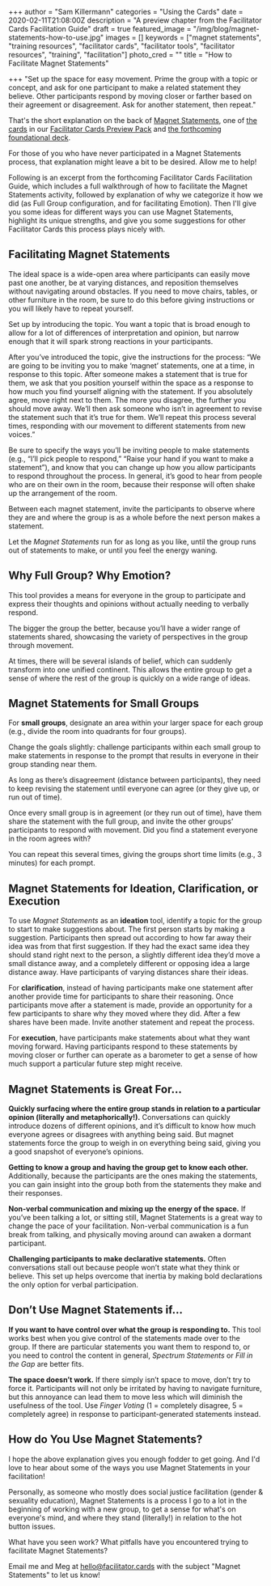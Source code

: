 +++
author = "Sam Killermann"
categories = "Using the Cards"
date = 2020-02-11T21:08:00Z
description = "A preview chapter from the Facilitator Cards Facilitation Guide"
draft = true
featured_image = "/img/blog/magnet-statements-how-to-use.jpg"
images = []
keywords = ["magnet statements", "training resources", "facilitator cards", "facilitator tools", "facilitator resources", "training", "facilitation"]
photo_cred = ""
title = "How to Facilitate Magnet Statements"

+++
"Set up the space for easy movement. Prime the group with a topic or concept, and ask for one participant to make a related statement they believe. Other participants respond by moving closer or farther based on their agreement or disagreement. Ask for another statement, then repeat."

That's the short explanation on the back of [Magnet Statements](https://www.facilitator.cards/cards/magnet-statements/), one of [the cards](https://www.facilitator.cards/cards/) in our [Facilitator Cards Preview Pack](https://www.facilitator.cards/preview-pack "Facilitator Cards Preview Pack") and [the forthcoming foundational deck](https://www.kickstarter.com/projects/facilitatorcards/facilitator-cards "Facilitator cards on Kickstarter"). 

For those of you who have never participated in a Magnet Statements process, that explanation might leave a bit to be desired. Allow me to help!

Following is an excerpt from the forthcoming Facilitator Cards Facilitation Guide, which includes a full walkthrough of how to facilitate the Magnet Statements activity, followed by explanation of why we categorize it how we did (as Full Group configuration, and for facilitating Emotion). Then I'll give you some ideas for different ways you can use Magnet Statements, highlight its unique strengths, and give you some suggestions for other Facilitator Cards this process plays nicely with.

## Facilitating Magnet Statements

The ideal space is a wide-open area where participants can easily move past one another, be at varying distances, and reposition themselves without navigating around obstacles. If you need to move chairs, tables, or other furniture in the room, be sure to do this before giving instructions or you will likely have to repeat yourself.

Set up by introducing the topic. You want a topic that is broad enough to allow for a lot of differences of interpretation and opinion, but narrow enough that it will spark strong reactions in your participants.

After you’ve introduced the topic, give the instructions for the process: “We are going to be inviting you to make ‘magnet’ statements, one at a time, in response to this topic. After someone makes a statement that is true for them, we ask that you position yourself within the space as a response to how much you find yourself aligning with the statement. If you absolutely agree, move right next to them. The more you disagree, the further you should move away. We’ll then ask someone who isn’t in agreement to revise the statement such that it’s true for them. We’ll repeat this process several times, responding with our movement to different statements from new voices.”

Be sure to specify the ways you’ll be inviting people to make statements (e.g., “I’ll pick people to respond,” “Raise your hand if you want to make a statement”), and know that you can change up how you allow participants to respond throughout the process. In general, it’s good to hear from people who are on their own in the room, because their response will often shake up the arrangement of the room.

Between each magnet statement, invite the participants to observe where they are and where the group is as a whole before the next person makes a statement.

Let the _Magnet Statements_ run for as long as you like, until the group runs out of statements to make, or until you feel the energy waning.

## Why Full Group? Why Emotion?

This tool provides a means for everyone in the group to participate and express their thoughts and opinions without actually needing to verbally respond. 

The bigger the group the better, because you’ll have a wider range of statements shared, showcasing the variety of perspectives in the group through movement. 

At times, there will be several islands of belief, which can suddenly transform into one unified continent. This allows the entire group to get a sense of where the rest of the group is quickly on a wide range of ideas.

## Magnet Statements for Small Groups

For **small groups**, designate an area within your larger space for each group (e.g., divide the room into quadrants for four groups). 

Change the goals slightly: challenge participants within each small group to make statements in response to the prompt that results in everyone in their group standing near them. 

As long as there’s disagreement (distance between participants), they need to keep revising the statement until everyone can agree (or they give up, or run out of time). 

Once every small group is in agreement (or they run out of time), have them share the statement with the full group, and invite the other groups’ participants to respond with movement. Did you find a statement everyone in the room agrees with? 

You can repeat this several times, giving the groups short time limits (e.g., 3 minutes) for each prompt.

## Magnet Statements for Ideation, Clarification, or Execution

To use _Magnet Statements_ as an **ideation** tool, identify a topic for the group to start to make suggestions about. The first person starts by making a suggestion. Participants then spread out according to how far away their idea was from that first suggestion. If they had the exact same idea they should stand right next to the person, a slightly different idea they’d move a small distance away, and a completely different or opposing idea a large distance away. Have participants of varying distances share their ideas.

For **clarification**, instead of having participants make one statement after another provide time for participants to share their reasoning. Once participants move after a statement is made, provide an opportunity for a few participants to share why they moved where they did. After a few shares have been made. Invite another statement and repeat the process.

For **execution**, have participants make statements about what they want moving forward. Having participants respond to these statements by moving closer or further can operate as a barometer to get a sense of how much support a particular future step might receive.

## Magnet Statements is Great For…

**Quickly surfacing where the entire group stands in relation to a particular opinion (literally and metaphorically!).** Conversations can quickly introduce dozens of different opinions, and it’s difficult to know how much everyone agrees or disagrees with anything being said. But magnet statements force the group to weigh in on everything being said, giving you a good snapshot of everyone’s opinions.

**Getting to know a group and having the group get to know each other.** Additionally, because the participants are the ones making the statements, you can gain insight into the group both from the statements they make and their responses.

**Non-verbal communication and mixing up the energy of the space.** If you’ve been talking a lot, or sitting still, Magnet Statements is a great way to change the pace of your facilitation. Non-verbal communication is a fun break from talking, and physically moving around can awaken a dormant participant.

**Challenging participants to make declarative statements.** Often conversations stall out because people won’t state what they think or believe. This set up helps overcome that inertia by making bold declarations the only option for verbal participation.

## Don’t Use Magnet Statements if…

**If you want to have control over what the group is responding to.** This tool works best when you give control of the statements made over to the group. If there are particular statements you want them to respond to, or you need to control the content in general, _Spectrum Statements_ or _Fill in the Gap_ are better fits.

**The space doesn’t work.** If there simply isn’t space to move, don’t try to force it. Participants will not only be irritated by having to navigate furniture, but this annoyance can lead them to move less which will diminish the usefulness of the tool. Use _Finger Voting_ (1 = completely disagree, 5 = completely agree) in response to participant-generated statements instead.

## How do You Use Magnet Statements?

I hope the above explanation gives you enough fodder to get going. And I'd love to hear about some of the ways you use Magnet Statements in your facilitation!

Personally, as someone who mostly does social justice facilitation (gender & sexuality education), Magnet Statements is a process I go to a lot in the beginning of working with a new group, to get a sense for what's on everyone's mind, and where they stand (literally!) in relation to the hot button issues.

What have you seen work? What pitfalls have you encountered trying to facilitate Magnet Statements? 

Email me and Meg at [hello@facilitator.cards](mailto:hello@facilitator.cards?subject=Magnet%20Statements) with the subject "Magnet Statements" to let us know!